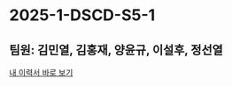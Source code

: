 # 2025-1-DSCD-S5-1

## 팀원: 김민열, 김홍재, 양윤규, 이설후, 정선열

[내 이력서 바로 보기](https://github.com/Yungyu-Yang/2025-1-DSCD-S5-1/blob/main/%EC%B5%9C%EC%A2%85%EB%B0%9C%ED%91%9C_PPT_1_S5.pdf)
